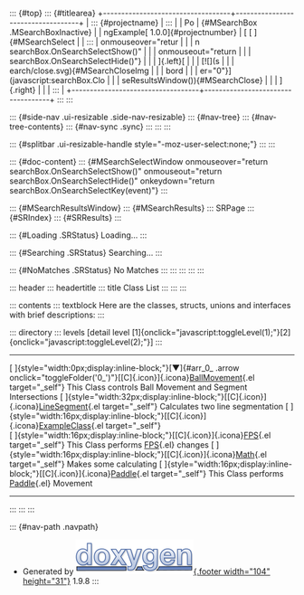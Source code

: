 ::: {#top}
::: {#titlearea}
+-----------------------------------+-----------------------------------+
| ::: {#projectname}                | :::                               |
| Po                                | {#MSearchBox .MSearchBoxInactive} |
| ngExample[ 1.0.0]{#projectnumber} | [ [ ]{#MSearchSelect              |
| :::                               | onmouseover="retur                |
|                                   | n searchBox.OnSearchSelectShow()" |
|                                   | onmouseout="return                |
|                                   |  searchBox.OnSearchSelectHide()"} |
|                                   | ]{.left}[                         |
|                                   | [![](s                            |
|                                   | earch/close.svg){#MSearchCloseImg |
|                                   | bord                              |
|                                   | er="0"}](javascript:searchBox.Clo |
|                                   | seResultsWindow()){#MSearchClose} |
|                                   | ]{.right}                         |
|                                   | :::                               |
+-----------------------------------+-----------------------------------+
:::
:::

::: {#side-nav .ui-resizable .side-nav-resizable}
::: {#nav-tree}
::: {#nav-tree-contents}
::: {#nav-sync .sync}
:::
:::
:::

::: {#splitbar .ui-resizable-handle style="-moz-user-select:none;"}
:::
:::

::: {#doc-content}
::: {#MSearchSelectWindow onmouseover="return searchBox.OnSearchSelectShow()" onmouseout="return searchBox.OnSearchSelectHide()" onkeydown="return searchBox.OnSearchSelectKey(event)"}
:::

::: {#MSearchResultsWindow}
::: {#MSearchResults}
::: SRPage
::: {#SRIndex}
::: {#SRResults}
:::

::: {#Loading .SRStatus}
Loading\...
:::

::: {#Searching .SRStatus}
Searching\...
:::

::: {#NoMatches .SRStatus}
No Matches
:::
:::
:::
:::
:::

::: header
::: headertitle
::: title
Class List
:::
:::
:::

::: contents
::: textblock
Here are the classes, structs, unions and interfaces with brief
descriptions:
:::

::: directory
::: levels
\[detail level
[1]{onclick="javascript:toggleLevel(1);"}[2]{onclick="javascript:toggleLevel(2);"}\]
:::

  ------------------------------------------------------------------------------------------------------------------------------------------------------------------------------ ------------------------------------------------------------------------------------------------------
  [ ]{style="width:0px;display:inline-block;"}[▼]{#arr_0_ .arrow onclick="toggleFolder('0_')"}[[C]{.icon}]{.icona}[BallMovement](class_ball_movement.html){.el target="_self"}   This Class controls Ball Movement and Segment Intersections
  [ ]{style="width:32px;display:inline-block;"}[[C]{.icon}]{.icona}[LineSegment](struct_ball_movement_1_1_line_segment.html){.el target="_self"}                                 Calculates two line segmentation
  [ ]{style="width:16px;display:inline-block;"}[[C]{.icon}]{.icona}[ExampleClass](class_example_class.html){.el target="_self"}                                                  
  [ ]{style="width:16px;display:inline-block;"}[[C]{.icon}]{.icona}[FPS](class_f_p_s.html){.el target="_self"}                                                                   This Class performs [FPS](class_f_p_s.html "This Class performs FPS changes."){.el} changes
  [ ]{style="width:16px;display:inline-block;"}[[C]{.icon}]{.icona}[Math](class_math.html){.el target="_self"}                                                                   Makes some calculating
  [ ]{style="width:16px;display:inline-block;"}[[C]{.icon}]{.icona}[Paddle](class_paddle.html){.el target="_self"}                                                               This Class performs [Paddle](class_paddle.html "This Class performs Paddle Movement."){.el} Movement
  ------------------------------------------------------------------------------------------------------------------------------------------------------------------------------ ------------------------------------------------------------------------------------------------------
:::
:::
:::

::: {#nav-path .navpath}
-   Generated by [![doxygen](doxygen.svg){.footer width="104"
    height="31"}](https://www.doxygen.org/index.html) 1.9.8
:::
